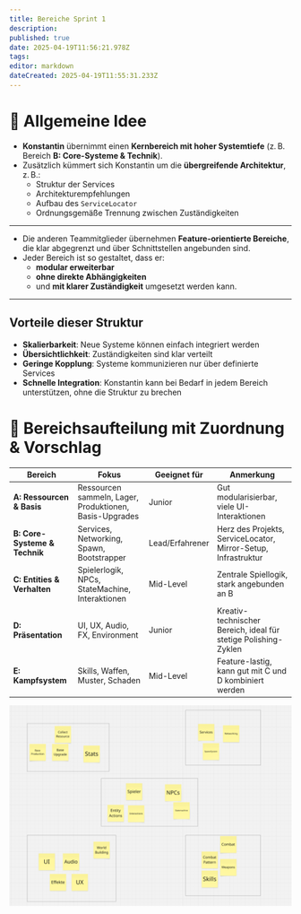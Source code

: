 ```yaml
---
title: Bereiche Sprint 1
description: 
published: true
date: 2025-04-19T11:56:21.978Z
tags: 
editor: markdown
dateCreated: 2025-04-19T11:55:31.233Z
---
```


# 🔷 Allgemeine Idee

- **Konstantin** übernimmt einen **Kernbereich mit hoher Systemtiefe** (z. B. Bereich **B: Core-Systeme & Technik**).
- Zusätzlich kümmert sich Konstantin um die **übergreifende Architektur**, z. B.:
  - Struktur der Services
  - Architekturempfehlungen
  - Aufbau des `ServiceLocator`
  - Ordnungsgemäße Trennung zwischen Zuständigkeiten

---

- Die anderen Teammitglieder übernehmen **Feature-orientierte Bereiche**, die klar abgegrenzt und über Schnittstellen angebunden sind.
- Jeder Bereich ist so gestaltet, dass er:
  - **modular erweiterbar**
  - **ohne direkte Abhängigkeiten**
  - und **mit klarer Zuständigkeit** umgesetzt werden kann.

---

## Vorteile dieser Struktur

- **Skalierbarkeit**: Neue Systeme können einfach integriert werden
- **Übersichtlichkeit**: Zuständigkeiten sind klar verteilt
- **Geringe Kopplung**: Systeme kommunizieren nur über definierte Services
- **Schnelle Integration**: Konstantin kann bei Bedarf in jedem Bereich unterstützen, ohne die Struktur zu brechen




# 🧩 Bereichsaufteilung mit Zuordnung & Vorschlag

| **Bereich** | **Fokus**                                                   | **Geeignet für** | **Anmerkung**                                                                 |
|-------------|-------------------------------------------------------------|------------------|--------------------------------------------------------------------------------|
| **A: Ressourcen & Basis** | Ressourcen sammeln, Lager, Produktionen, Basis-Upgrades       | Junior           | Gut modularisierbar, viele UI-Interaktionen                                    |
| **B: Core-Systeme & Technik** | Services, Networking, Spawn, Bootstrapper                        | Lead/Erfahrener  | Herz des Projekts, ServiceLocator, Mirror-Setup, Infrastruktur                 |
| **C: Entities & Verhalten** | Spielerlogik, NPCs, StateMachine, Interaktionen                 | Mid-Level        | Zentrale Spiellogik, stark angebunden an B                                     |
| **D: Präsentation** | UI, UX, Audio, FX, Environment                                 | Junior           | Kreativ-technischer Bereich, ideal für stetige Polishing-Zyklen               |
| **E: Kampfsystem** | Skills, Waffen, Muster, Schaden                                  | Mid-Level        | Feature-lastig, kann gut mit C und D kombiniert werden                         |
![image.png](/image.png)